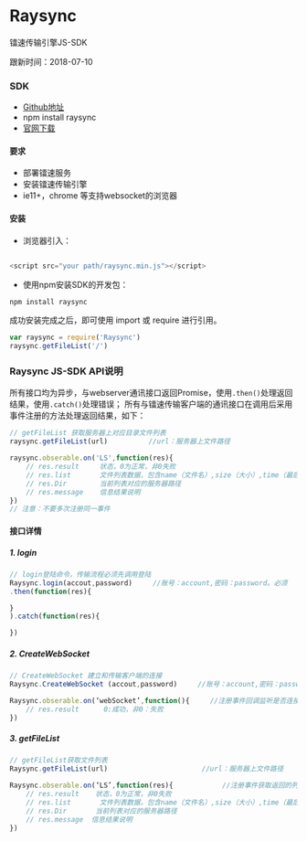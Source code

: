 # Raysync
镭速传输引擎JS-SDK

跟新时间：2018-07-10

### SDK

* [Github地址](https://github.com/yangyi000/Raysync/)
* npm install raysync
* [官网下载](https://www.raysync.cn/)

#### 要求
* 部署镭速服务
* 安装镭速传输引擎
* ie11+，chrome 等支持websocket的浏览器

#### 安装
* 浏览器引入：
``` javascript

<script src="your path/raysync.min.js"></script>
```
* 使用npm安装SDK的开发包：
```javascript
npm install raysync
```
成功安装完成之后，即可使用 import 或 require 进行引用。
```javascript
var raysync = require('Raysync')
raysync.getFileList('/')
```
### Raysync JS-SDK API说明
所有接口均为异步，与webserver通讯接口返回Promise，使用`.then()`处理返回结果，使用`.catch()`处理错误；
所有与镭速传输客户端的通讯接口在调用后采用事件注册的方法处理返回结果，如下：<br>
``` javascript
// getFileList 获取服务器上对应目录文件列表
raysync.getFileList(url)          //url：服务器上文件路径

raysync.obserable.on('LS',function(res){
    // res.result     状态，0为正常，非0失败  
    // res.list       文件列表数据，包含name（文件名）,size（大小）,time（最后修改时间）,type（是否为文件夹）信息
    // res.Dir        当前列表对应的服务器路径
    // res.message    信息结果说明
})
// 注意：不要多次注册同一事件
```
#### 接口详情
##### 1. login
```javascript
// login登陆命令，传输流程必须先调用登陆
Raysync.login(accout,password)     //账号：account,密码：password。必须
.then(function(res){               

}
).catch(function(res){

})
```
##### 2. CreateWebSocket
```javascript
// CreateWebSocket 建立和传输客户端的连接
Raysync.CreateWebSocket (accout,password)     //账号：account,密码：password。必须

Raysync.obserable.on(‘webSocket’,function(){     //注册事件回调监听是否连接成功
    // res.result      0:成功，非0：失败
})

```
##### 3. getFileList
```javascript
// getFileList获取文件列表
Raysync.getFileList(url)                       //url：服务器上文件路径

Raysync.obserable.on(‘LS’,function(res){            //注册事件获取返回的列表信息
    // res.result    状态，0为正常，非0失败  
    // res.list       文件列表数据，包含name（文件名）,size（大小）,time（最后修改时间）,type（是否为文件夹）信息
    // res.Dir       当前列表对应的服务器路径
    // res.message  信息结果说明
})

```
